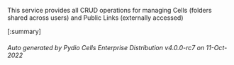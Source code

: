 






This service provides all CRUD operations for managing Cells (folders shared across users) and Public Links (externally accessed)

[:summary]

###### Auto generated by Pydio Cells Enterprise Distribution v4.0.0-rc7 on 11-Oct-2022
